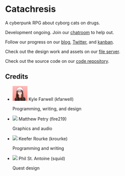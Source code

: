 Catachresis
===========
A cyberpunk RPG about cyborg cats on drugs.

Development ongoing. Join our [chatroom](/xmpp) to help out.

Follow our progress on our [blog](/blog/),
[Twitter](https://twitter.com/gelato_labs), and
[kanban](https://kanban.gelatolabs.xyz/?controller=BoardViewController&action=readonly&token=e3eb42724765792d02c8080a8d1cf45ed5a709fde52d8ecce7c3f0673cae).

Check out the design work and assets on our
[file server](https://files.gelatolabs.xyz/index.php/s/RJJaiIOCTlRIFzq).

Check out the source code on our
[code repository](https://git.gelatolabs.xyz/gelato/catachresis).

Credits
-------
<ul class="collection">
  <li class="collection-item avatar">
    <img src="/img/kfarwell.png" class="avatar-img">
    <span class="title">Kyle Farwell (kfarwell)</span>
    <p>Programming, writing, and design</p>
    <a href="https://kfarwell.org/" class="secondary-content"><i class="mdi mdi-web"></i></a>
  </li>
  <li class="collection-item avatar">
    <img src="/img/fire219.png" class="avatar-img">
    <span class="title">Matthew Petry (fire219)</span>
    <p>Graphics and audio</p>
    <a href="https://matthew.petrys.net/" class="secondary-content"><i class="mdi mdi-web"></i></a>
  </li>
  <li class="collection-item avatar">
    <img src="/img/krourke.png" class="avatar-img">
    <span class="title">Keefer Rourke (krourke)</span>
    <p>Programming and writing</p>
    <a href="https://krourke.org/" class="secondary-content"><i class="mdi mdi-web"></i></a>
  </li>
  <li class="collection-item avatar">
    <img src="/img/squid.jpg" class="avatar-img">
    <span class="title">Phil St. Antoine (squid)</span>
    <p>Quest design</p>
    <a href="https://phil.guhnoo.org/" class="secondary-content"><i class="mdi mdi-web"></i></a>
  </li>
</ul>
